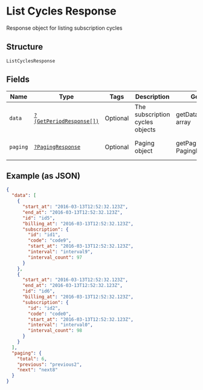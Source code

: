 
# List Cycles Response

Response object for listing subscription cycles

## Structure

`ListCyclesResponse`

## Fields

| Name | Type | Tags | Description | Getter | Setter |
|  --- | --- | --- | --- | --- | --- |
| `data` | [`?(GetPeriodResponse[])`](../../doc/models/get-period-response.md) | Optional | The subscription cycles objects | getData(): ?array | setData(?array data): void |
| `paging` | [`?PagingResponse`](../../doc/models/paging-response.md) | Optional | Paging object | getPaging(): ?PagingResponse | setPaging(?PagingResponse paging): void |

## Example (as JSON)

```json
{
  "data": [
    {
      "start_at": "2016-03-13T12:52:32.123Z",
      "end_at": "2016-03-13T12:52:32.123Z",
      "id": "id5",
      "billing_at": "2016-03-13T12:52:32.123Z",
      "subscription": {
        "id": "id1",
        "code": "code9",
        "start_at": "2016-03-13T12:52:32.123Z",
        "interval": "interval9",
        "interval_count": 97
      }
    },
    {
      "start_at": "2016-03-13T12:52:32.123Z",
      "end_at": "2016-03-13T12:52:32.123Z",
      "id": "id6",
      "billing_at": "2016-03-13T12:52:32.123Z",
      "subscription": {
        "id": "id2",
        "code": "code0",
        "start_at": "2016-03-13T12:52:32.123Z",
        "interval": "interval0",
        "interval_count": 98
      }
    }
  ],
  "paging": {
    "total": 6,
    "previous": "previous2",
    "next": "next8"
  }
}
```

